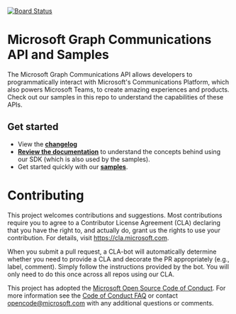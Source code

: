 [![Board Status](https://dev.azure.com/lmtfs/71b42cc5-26da-44bd-a6e1-e4334a0beb71/59cfe59e-7833-42b7-b5c6-8a39874fd483/_apis/work/boardbadge/9a59bfef-68b6-40e3-a91a-973c9f87cc53)](https://dev.azure.com/lmtfs/71b42cc5-26da-44bd-a6e1-e4334a0beb71/_boards/board/t/59cfe59e-7833-42b7-b5c6-8a39874fd483/Microsoft.RequirementCategory)
# Microsoft Graph Communications API and Samples

The Microsoft Graph Communications API allows developers to programmatically interact with Microsoft's Communications Platform, which also powers Microsoft Teams, to create amazing experiences and products. Check out our samples in this repo to understand the capabilities of these APIs.

## Get started

- View the **[changelog](changelog.md)**
- **[Review the documentation](https://microsoftgraph.github.io/microsoft-graph-comms-samples/docs/)** to understand the concepts behind using our SDK (which is also used by the samples).
- Get started quickly with our **[samples](https://github.com/microsoftgraph/microsoft-graph-comms-samples/tree/master/Samples)**.

# Contributing

This project welcomes contributions and suggestions.  Most contributions require you to agree to a
Contributor License Agreement (CLA) declaring that you have the right to, and actually do, grant us
the rights to use your contribution. For details, visit https://cla.microsoft.com.

When you submit a pull request, a CLA-bot will automatically determine whether you need to provide
a CLA and decorate the PR appropriately (e.g., label, comment). Simply follow the instructions
provided by the bot. You will only need to do this once across all repos using our CLA.

This project has adopted the [Microsoft Open Source Code of Conduct](https://opensource.microsoft.com/codeofconduct/).
For more information see the [Code of Conduct FAQ](https://opensource.microsoft.com/codeofconduct/faq/) or
contact [opencode@microsoft.com](mailto:opencode@microsoft.com) with any additional questions or comments.
